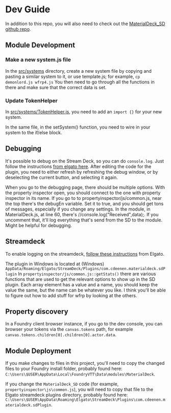 
# Dev Guide

In addition to this repo, you will also need to check out the [MaterialDeck_SD github repo](https://github.com/CDeenen/MaterialDeck_SD).

## Module Development 

### Make a new system.js file

In the [src/systems](src/systems) directory, create a new system file by copying and pasting a similar system to it, or use template.js; for example, `cp demonlord.js wfrp4.js`
You then need to go through all the functions in there and make sure that the correct data is set.

### Update TokenHelper
In [src/systems/TokenHelper.js](src/systems/TokenHelper.js), you need to add an `import {}` for your new system.

In the same file, in the setSystem() function, you need to wire in your system to the if/else block.

## Debugging

It's possible to debug on the Stream Deck, so you can do `console.log`. Just follow the instructions [from elgato here](https://developer.elgato.com/documentation/stream-deck/sdk/create-your-own-plugin/).  After editing the code for the plugin, you need to either refresh by refreshing the debug window, or by deselecting the current button, and selecting it again.

When you go to the debugging page, there should be multiple options. With the property inspector open, you should connect to the one with property inspector in its name. If you go to to propertyinspector/js/common.js, near the top there's the debugEn variable. Set it to true, and you should get tons of messages, especially if you change any settings.
In the module, in MaterialDeck.js, at line 60, there's //console.log("Received",data);. If you uncomment that, it'll log everything that's send from the SD to the module. Might be helpful for debugging.


## Streamdeck

To enable logging on the streamdeck, [follow these instructions](https://developer.elgato.com/documentation/stream-deck/sdk/create-your-own-plugin/) from Elgato.

The plugin in Windows is located at (Windows) `AppData/Roaming/Elgato/StreamDeck/Plugins/com.cdeenen.materialdeck.sdPlugin`
In `propertyinspector/js/common.js::getStats()` there are various functions that are used to get the relevant options to show up in the SD plugin. Each array element has a value and a name, you should keep the value the same, but the name can be whatever you like. I think you'll be able to figure out how to add stuff for wfrp by looking at the others.


## Property discovery
In a Foundry client browser instance, if you go to the dev console, you can browser your tokens via the `canvas.tokens` path, for example `canvas.tokens.children[0].children[0].actor.data`.

## Module Deployment
If you make changes to files in this project, you'll need to copy the changed files to your Foundry install folder, probably found here: `C:\Users\$USER\AppData\Local\FoundryVTT\Data\modules\MaterialDeck`.

If you change the `MaterialDeck_SD` code (for example, `propertyinspector\js\common.js`), you will need to copy that file to the Elgato streamdeck plugins directory, probably found here: `C:\Users\$USER\AppData\Roaming\Elgato\StreamDeck\Plugins\com.cdeenen.materialdeck.sdPlugin`. 